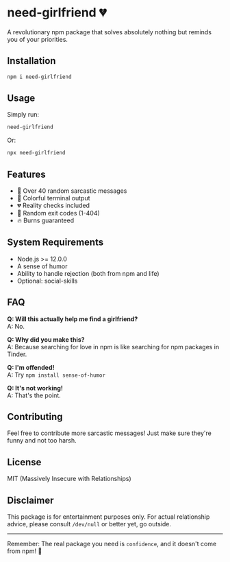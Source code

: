 # need-girlfriend 💔

A revolutionary npm package that solves absolutely nothing but reminds you of your priorities.

## Installation

```bash
npm i need-girlfriend
```

## Usage

Simply run:

```bash
need-girlfriend
```

Or:

```bash
npx need-girlfriend
```

## Features

- 🎲 Over 40 random sarcastic messages
- 🎨 Colorful terminal output
- 💔 Reality checks included
- 🚪 Random exit codes (1-404)
- 🔥 Burns guaranteed

## System Requirements

- Node.js >= 12.0.0
- A sense of humor
- Ability to handle rejection (both from npm and life)
- Optional: social-skills

## FAQ

**Q: Will this actually help me find a girlfriend?**  
A: No.

**Q: Why did you make this?**  
A: Because searching for love in npm is like searching for npm packages in Tinder.

**Q: I'm offended!**  
A: Try `npm install sense-of-humor`

**Q: It's not working!**  
A: That's the point.

## Contributing

Feel free to contribute more sarcastic messages! Just make sure they're funny and not too harsh.

## License

MIT (Massively Insecure with Relationships)

## Disclaimer

This package is for entertainment purposes only. For actual relationship advice, please consult `/dev/null` or better yet, go outside.

---

Remember: The real package you need is `confidence`, and it doesn't come from npm! 🚀